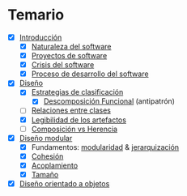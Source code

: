 # Temario

- [x] [Introducción](temario/00-introduccion/README.md)
  - [x] [Naturaleza del software](temario/00-introduccion/software.md)
  - [x] [Proyectos de software](temario/00-introduccion/proyectosSoftware.md)
  - [x] [Crisis del software](temario/00-introduccion/crisisSoftware.md)
  - [x] [Proceso de desarrollo del software](temario/00-introduccion/procesoDesarrolloSoftware.md)
- [x] [Diseño](temario/01-diseño/README.md)
  - [x] [Estrategias de clasificación](temario/01-diseño/01-estrategiasClasificacion.md)
    - [x] [Descomposición Funcional](temario/01-diseño/01.1-descomposicionFuncional.md) (antipatrón)
  - [ ] [Relaciones entre clases](temario/01-diseño/02-relacionesClases.md)
  - [x] [Legibilidad de los artefactos](temario/01-diseño/03-legibilidad.md)
  - [ ] [Composición vs Herencia](temario/01-diseño/04-composicionVsHerencia.md)
- [x] [Diseño modular](temario/02-diseñoModular/README.md)
  - [x] Fundamentos: [modularidad](02-diseñoModular/modularidad.md) & [jerarquización](02-diseñoModular/jerarquizacion.md)
  - [x] [Cohesión](02-diseñoModular/cohesion.md)
  - [x] [Acoplamiento](02-diseñoModular/acoplamiento.md)
  - [x] [Tamaño](02-diseñoModular/tamaño.md)
- [x] [Diseño orientado a objetos](temario/03-diseñoOO/README.md)
